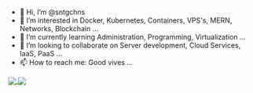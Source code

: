 - 👋 Hi, I’m @sntgchns
- 👀 I’m interested in Docker, Kubernetes, Containers, VPS's, MERN, Networks, Blockchain ...
- 🌱 I’m currently learning Administration, Programming, Virtualization ...
- 💞️ I’m looking to collaborate on Server development, Cloud Services, IaaS, PaaS ...
- 📫 How to reach me: Good vives ...

<a href="https://github.com/anuraghazra/github-readme-stats" style="max-width: 100%;">
  <img align="center" src="https://github-readme-stats.vercel.app/api?username=sntgchns&show_icons=true&theme=dracula" />
</a>
<a href="https://github.com/anuraghazra/convoychat" style="max-width: 100%;">
  <img align="center" src="https://github-readme-stats.vercel.app/api/top-langs/?username=sntgchns&theme=dracula&langs_count=8" />
</a>

<!---
sntgchns/sntgchns is a ✨ special ✨ repository because its `README.md` (this file) appears on your GitHub profile.
You can click the Preview link to take a look at your changes.
--->
